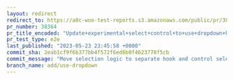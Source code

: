 ```yaml
---
layout: redirect
redirect_to: https://a8c-woo-test-reports.s3.amazonaws.com/public/pr/38364/e2e/index.html
pr_number: 38364
pr_title_encoded: "Update+experimental+select+control+to+use+dropdown+hooks+and+improve+extensibility"
pr_test_type: e2e
last_published: "2023-05-23 23:45:58 +0000"
commit_sha: 2eab1cf9f6b377bb4f572f6ed6b0f4623778f5cb
commit_message: "Move selection logic to separate hook and control selection"
branch_name: add/use-dropdown
---
```

